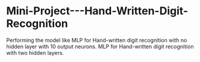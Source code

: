 # Mini-Project---Hand-Written-Digit-Recognition
Performing the model like MLP for Hand-written digit recognition with no hidden layer with 10 output neurons. MLP for Hand-written digit recognition with two hidden layers.

